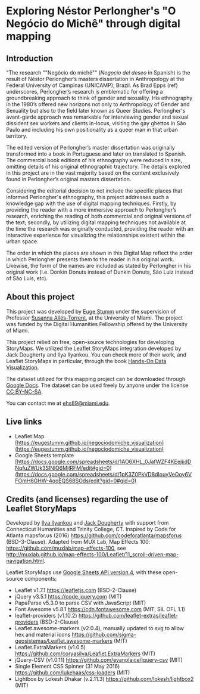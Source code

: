 # Exploring Néstor Perlongher's "O Negócio do Michê" through digital mapping

## Introduction
"The research ""Negócio do michê"" (<i>Negocio del deseo</i> in Spanish) is the result of Néstor Perlongher’s masters dissertation in Anthropology at the Federal University of Campinas (UNICAMP), Brazil. As Brad Epps (ref) underscores, Perlongher’s research is emblematic for offering a groundbreaking approach to think of gender and sexuality. His ethnography in the 1980’s offered new horizons not only to Anthropology of Gender and Sexuality but also to the field later known as Queer Studies. Perlongher's avant-garde approach was remarkable for interviewing gender and sexual dissident sex workers and clients in-locus, visiting the gay ghettos in São Paulo and including his own positionality as a queer man in that urban territory.

The edited version of Perlongher’s master dissertation was originally transformed into a book in Portuguese and later on translated to Spanish. The commercial book editions of his ethnography were reduced in size, omitting details of his original ethnographic trajectory. The details explored in this project are in the vast majority based on the content exclusively found in Perlongher’s original masters dissertation.

Considering the editorial decision to not include the specific places that informed Perlongher's ethnography, this project addresses such a knowledge gap with the use of digital mapping techniques. Firstly, by providing the reader with a more immersive approach to Perlongher’s research, enriching the reading of both commercial and original versions of the text; secondly, by utilizing digital mapping techniques not available at the time the research was originally conducted, providing the reader with an interactive experience for visualizing the relationships existent within the urban space.

The order in which the places are shown in this Digital Map reflect the order in which Perlongher presents them to the reader in his original work. Likewise, the form of the names are included as stated by Perlongher in his original work (i.e. Donkin Donuts instead of Dunkin Donuts, São Luiz instead of São Luis, etc).

## About this project
This project was developed by [Euge Stumm](http://eugestumm.github.io) under the supervision of Professor [Susanna Allés-Torrent](http://susannalles.com/), at the University of Miami. The project was funded by the Digital Humanities Fellowship offered by the University of Miami.

This project relied on free, open-source technologies for developing StoryMaps. We utilized the Leaflet StoryMaps integration developed by Jack Dougherty and Ilya Ilyankou. You can check more of their work, and Leaflet StoryMaps in particular, through the book [Hands-On Data Visualization](https://handsondataviz.org/).

The dataset utilized for this mapping project can be downloaded through [Google Docs](https://docs.google.com/spreadsheets/d/1pK3Z0PkVD8dIouyVeOoy6VFOmH6GHW-4ooEQS68SOds/edit?gid=0#gid=0). The dataset can be used freely by anyone under the license [CC BY-NC-SA](https://creativecommons.org/licenses/by-nc-sa/4.0/).

You can contact me at [ehs89@miami.edu](mailto:ehs89@miami.edu).

## Live links
- Leaflet Map [https://eugestumm.github.io/negociodomiche_visualization](https://eugestumm.github.io/negociodomiche_visualization)
- Google Sheets template [https://docs.google.com/spreadsheets/d/1AO6XHL_0JafWZF4KEejkdDNqfuZWUk3SlNlQ6MjlRFM/edit#gid=0](https://docs.google.com/spreadsheets/d/1pK3Z0PkVD8dIouyVeOoy6VFOmH6GHW-4ooEQS68SOds/edit?gid=0#gid=0)

## Credits (and licenses) regarding the use of Leaflet StoryMaps
Developed by [Ilya Ilyankou](https://github.com/ilyankou) and [Jack Dougherty](https://github.com/jackdougherty) with support from Connecticut Humanities and Trinity College, CT. Inspired by Code for Atlanta mapsfor.us (2016) https://github.com/codeforatlanta/mapsforus (BSD-3-Clause). Adapted from MUX Lab, Map Effects 100: https://github.com/muxlab/map-effects-100, see http://muxlab.github.io/map-effects-100/Leaflet/11_scroll-driven-map-navigation.html.

Leaflet StoryMaps use [Google Sheets API version 4](https://developers.google.com/sheets/api), with these open-source components:

- Leaflet v1.7.1 https://leafletjs.com (BSD-2-Clause)
- jQuery v3.5.1 https://code.jquery.com (MIT)
- PapaParse v5.3.0 to parse CSV with JavaScript (MIT)
- Font Awesome v5.8.1 https://cdn.fontawesome.com (MIT, SIL OFL 1.1)
- leaflet-providers (v1.10.2) https://github.com/leaflet-extras/leaflet-providers (BSD-2-Clause)
- Leaflet.awesome-markers (v2.0.4), manually updated to svg to allow hex and material icons https://github.com/sigma-geosistemas/Leaflet.awesome-markers (MIT)
- Leaflet.ExtraMarkers (v1.0.5) https://github.com/coryasilva/Leaflet.ExtraMarkers (MIT)
- jQuery-CSV (v1.0.11) https://github.com/evanplaice/jquery-csv (MIT)
- Single Element CSS Spinner (31 May 2016) https://github.com/lukehaas/css-loaders (MIT)
- Lightbox by Lokesh Dhakar (v.2.11.3) https://github.com/lokesh/lightbox2 (MIT)
